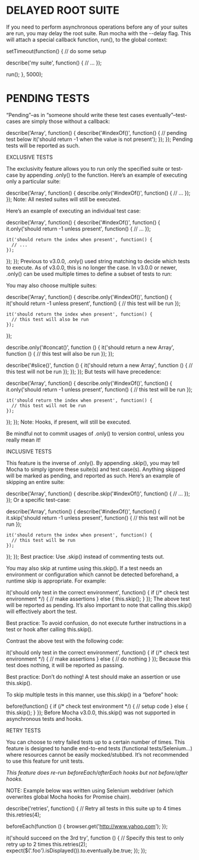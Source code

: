 # DELAYED ROOT SUITE

If you need to perform asynchronous operations before any of your suites are run, you may delay the root suite. Run mocha with the --delay flag. This will attach a special callback function, run(), to the global context:

setTimeout(function() {
  // do some setup

  describe('my suite', function() {
    // ...
  });

  run();
}, 5000);

# PENDING TESTS

“Pending”–as in “someone should write these test cases eventually”–test-cases are simply those without a callback:

describe('Array', function() {
  describe('#indexOf()', function() {
    // pending test below
    it('should return -1 when the value is not present');
  });
});
Pending tests will be reported as such.

EXCLUSIVE TESTS

The exclusivity feature allows you to run only the specified suite or test-case by appending .only() to the function. Here’s an example of executing only a particular suite:

describe('Array', function() {
  describe.only('#indexOf()', function() {
    // ...
  });
});
Note: All nested suites will still be executed.

Here’s an example of executing an individual test case:

describe('Array', function() {
  describe('#indexOf()', function() {
    it.only('should return -1 unless present', function() {
      // ...
    });

    it('should return the index when present', function() {
      // ...
    });
  });
});
Previous to v3.0.0, .only() used string matching to decide which tests to execute. As of v3.0.0, this is no longer the case. In v3.0.0 or newer, .only() can be used multiple times to define a subset of tests to run:



You may also choose multiple suites:

describe('Array', function() {
  describe.only('#indexOf()', function() {
    it('should return -1 unless present', function() {
      // this test will be run
    });

    it('should return the index when present', function() {
      // this test will also be run
    });
  });

  describe.only('#concat()', function () {
    it('should return a new Array', function () {
      // this test will also be run
    });
  });

  describe('#slice()', function () {
    it('should return a new Array', function () {
      // this test will not be run
    });
  });
});
But tests will have precedence:

describe('Array', function() {
  describe.only('#indexOf()', function() {
    it.only('should return -1 unless present', function() {
      // this test will be run
    });

    it('should return the index when present', function() {
      // this test will not be run
    });
  });
});
Note: Hooks, if present, will still be executed.

Be mindful not to commit usages of .only() to version control, unless you really mean it!

INCLUSIVE TESTS

This feature is the inverse of .only(). By appending .skip(), you may tell Mocha to simply ignore these suite(s) and test case(s). Anything skipped will be marked as pending, and reported as such. Here’s an example of skipping an entire suite:

describe('Array', function() {
  describe.skip('#indexOf()', function() {
    // ...
  });
});
Or a specific test-case:

describe('Array', function() {
  describe('#indexOf()', function() {
    it.skip('should return -1 unless present', function() {
      // this test will not be run
    });

    it('should return the index when present', function() {
      // this test will be run
    });
  });
});
Best practice: Use .skip() instead of commenting tests out.

You may also skip at runtime using this.skip(). If a test needs an environment or configuration which cannot be detected beforehand, a runtime skip is appropriate. For example:

it('should only test in the correct environment', function() {
  if (/* check test environment */) {
    // make assertions
  } else {
    this.skip();
  }
});
The above test will be reported as pending. It’s also important to note that calling this.skip() will effectively abort the test.

Best practice: To avoid confusion, do not execute further instructions in a test or hook after calling this.skip().

Contrast the above test with the following code:

it('should only test in the correct environment', function() {
  if (/* check test environment */) {
    // make assertions
  } else {
    // do nothing
  }
});
Because this test does nothing, it will be reported as passing.

Best practice: Don’t do nothing! A test should make an assertion or use this.skip().

To skip multiple tests in this manner, use this.skip() in a “before” hook:

before(function() {
  if (/* check test environment */) {
    // setup code
  } else {
    this.skip();
  }
});
Before Mocha v3.0.0, this.skip() was not supported in asynchronous tests and hooks.

RETRY TESTS

You can choose to retry failed tests up to a certain number of times. This feature is designed to handle end-to-end tests (functional tests/Selenium…) where resources cannot be easily mocked/stubbed. It’s not recommended to use this feature for unit tests.

*This feature does re-run beforeEach/afterEach hooks but not before/after hooks.*

NOTE: Example below was written using Selenium webdriver (which overwrites global Mocha hooks for Promise chain).

describe('retries', function() {
  // Retry all tests in this suite up to 4 times
  this.retries(4);

  beforeEach(function () {
    browser.get('http://www.yahoo.com');
  });

  it('should succeed on the 3rd try', function () {
    // Specify this test to only retry up to 2 times
    this.retries(2);
    expect($('.foo').isDisplayed()).to.eventually.be.true;
  });
});

